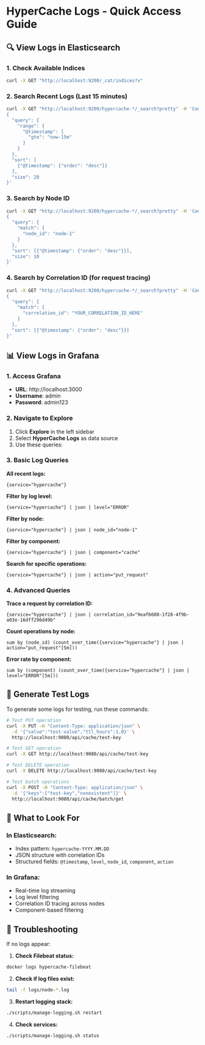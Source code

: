 # HyperCache Logs - Quick Access Guide

## 🔍 View Logs in Elasticsearch

### 1. Check Available Indices
```bash
curl -X GET "http://localhost:9200/_cat/indices?v"
```

### 2. Search Recent Logs (Last 15 minutes)
```bash
curl -X GET "http://localhost:9200/hypercache-*/_search?pretty" -H 'Content-Type: application/json' -d'
{
  "query": {
    "range": {
      "@timestamp": {
        "gte": "now-15m"
      }
    }
  },
  "sort": [
    {"@timestamp": {"order": "desc"}}
  ],
  "size": 20
}'
```

### 3. Search by Node ID
```bash
curl -X GET "http://localhost:9200/hypercache-*/_search?pretty" -H 'Content-Type: application/json' -d'
{
  "query": {
    "match": {
      "node_id": "node-1"
    }
  },
  "sort": [{"@timestamp": {"order": "desc"}}],
  "size": 10
}'
```

### 4. Search by Correlation ID (for request tracing)
```bash
curl -X GET "http://localhost:9200/hypercache-*/_search?pretty" -H 'Content-Type: application/json' -d'
{
  "query": {
    "match": {
      "correlation_id": "YOUR_CORRELATION_ID_HERE"
    }
  },
  "sort": [{"@timestamp": {"order": "desc"}}]
}'
```

## 📊 View Logs in Grafana

### 1. Access Grafana
- **URL**: http://localhost:3000
- **Username**: admin
- **Password**: admin123

### 2. Navigate to Explore
1. Click **Explore** in the left sidebar
2. Select **HyperCache Logs** as data source
3. Use these queries:

### 3. Basic Log Queries

**All recent logs:**
```
{service="hypercache"}
```

**Filter by log level:**
```
{service="hypercache"} | json | level="ERROR"
```

**Filter by node:**
```
{service="hypercache"} | json | node_id="node-1"
```

**Filter by component:**
```
{service="hypercache"} | json | component="cache"
```

**Search for specific operations:**
```
{service="hypercache"} | json | action="put_request"
```

### 4. Advanced Queries

**Trace a request by correlation ID:**
```
{service="hypercache"} | json | correlation_id="9eaf6608-1f28-4f9b-a03e-16dff296d49b"
```

**Count operations by node:**
```
sum by (node_id) (count_over_time({service="hypercache"} | json | action="put_request"[5m]))
```

**Error rate by component:**
```
sum by (component) (count_over_time({service="hypercache"} | json | level="ERROR"[5m]))
```

## 🧪 Generate Test Logs

To generate some logs for testing, run these commands:

```bash
# Test PUT operation
curl -X PUT -H "Content-Type: application/json" \
  -d '{"value":"test-value","ttl_hours":1.0}' \
  http://localhost:9080/api/cache/test-key

# Test GET operation  
curl -X GET http://localhost:9080/api/cache/test-key

# Test DELETE operation
curl -X DELETE http://localhost:9080/api/cache/test-key

# Test batch operations
curl -X POST -H "Content-Type: application/json" \
  -d '{"keys":["test-key","nonexistent"]}' \
  http://localhost:9080/api/cache/batch/get
```

## 🎯 What to Look For

### In Elasticsearch:
- Index pattern: `hypercache-YYYY.MM.DD`
- JSON structure with correlation IDs
- Structured fields: `@timestamp`, `level`, `node_id`, `component`, `action`

### In Grafana:
- Real-time log streaming
- Log level filtering
- Correlation ID tracing across nodes
- Component-based filtering

## 🔧 Troubleshooting

If no logs appear:

1. **Check Filebeat status:**
```bash
docker logs hypercache-filebeat
```

2. **Check if log files exist:**
```bash
tail -f logs/node-*.log
```

3. **Restart logging stack:**
```bash
./scripts/manage-logging.sh restart
```

4. **Check services:**
```bash
./scripts/manage-logging.sh status
```
